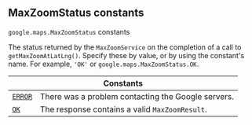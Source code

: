 
<devsite-heading text=" MaxZoomStatus constants" for="MaxZoomStatus" level="h2" link="" toc="" back-to-top=""><h2 id="MaxZoomStatus" is-upgraded="">MaxZoomStatus constants</h2></devsite-heading>
<p>
<code translate="no" dir="ltr"><span itemprop="path">google.maps</span>.<span itemprop="name">MaxZoomStatus</span></code>
constants
</p>
<p>The status returned by the <code translate="no" dir="ltr">MaxZoomService</code> on the completion of a call to <code translate="no" dir="ltr">getMaxZoomAtLatLng()</code>. Specify these by value, or by using the constant's name. For example, <code translate="no" dir="ltr">'OK'</code> or <code translate="no" dir="ltr">google.maps.MaxZoomStatus.OK</code>.</p>
<div class="devsite-table-wrapper"><table class="constants responsive" summary="MaxZoomStatus constants">
<thead>
<tr><th colspan="2">Constants</th>
</tr></thead>
<tbody>
<tr id="MaxZoomStatus.ERROR">
<td itemprop="property"><code translate="no" dir="ltr"><a class="secret-link" href="#MaxZoomStatus.ERROR"><span>ERROR</span></a></code></td>
<td>There was a problem contacting the Google servers.</td>
</tr>
<tr id="MaxZoomStatus.OK">
<td itemprop="property"><code translate="no" dir="ltr"><a class="secret-link" href="#MaxZoomStatus.OK"><span>OK</span></a></code></td>
<td>The response contains a valid <code translate="no" dir="ltr"><span>MaxZoomResult</span></code>.</td>
</tr>
</tbody>
</table></div>
